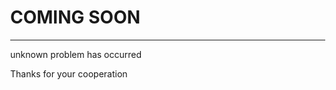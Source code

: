
<!DOCTYPE html>
<html>
<style>
body, html {
    height: 100%;
    margin: 0;
}

 .bgimg {
    background-image: url('https://gilmourlance.org/wp-content/uploads/2017/02/woods-945405_960_720.jpg');
    height: 100%;
    background-position: center;
    background-size: cover;
    position: relative;
    color: white;
    font-family: "Courier New", Courier, monospace;
    font-size: 25px;
}

.topleft {
    position: absolute;
    top: 0;
    left: 16px;
}

.bottomleft {
    position: absolute;
    bottom: 0;
    left: 16px;
}

.middle {
    position: absolute;
    top: 50%;
    left: 50%;
    transform: translate(-50%, -50%);
    text-align: center;
} 

hr {
    margin: auto;
    width: 40%;
}
</style>
<body>

<div class="bgimg">
  <div class="topleft">

  </div>
  <div class="middle">
    <h1>COMING SOON</h1>
    <hr>
    <p>unknown problem has occurred</p>
  </div>
  <div class="bottomleft">
    <p>Thanks for your cooperation</p>
  </div>
</div>

</body>
</html>
 
